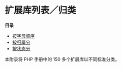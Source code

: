 扩展库列表／归类
================

**目录**

-   [按字母顺序](/extensions/alphabetical.html)
-   [按归属分](/extensions/membership.html)
-   [按状态分](/extensions/state.html)

本附录将 PHP 手册中的 150 多个扩展库以不同标准分类。
